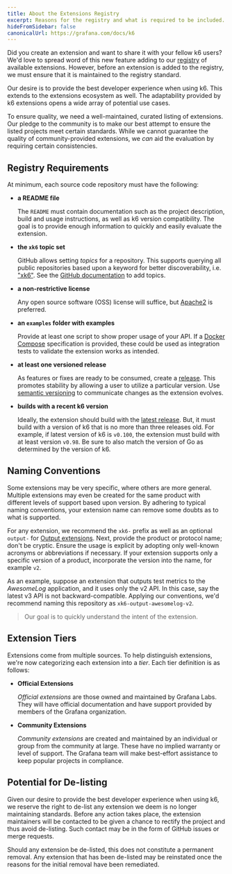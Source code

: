 ```yaml
---
title: About the Extensions Registry
excerpt: Reasons for the registry and what is required to be included.
hideFromSidebar: false
canonicalUrl: https://grafana.com/docs/k6
---
```


Did you create an extension and want to share it with your fellow k6 users?
We'd love to spread word of this new feature adding to our [registry](/extensions/get-started/explore/) of available extensions.
However, before an extension is added to the registry, we must ensure that it is maintained to the registry standard.

Our desire is to provide the best developer experience when using k6.
This extends to the extensions ecosystem as well.
The adaptability provided by k6 extensions opens a wide array of potential use cases.

To ensure quality, we need a well-maintained, curated listing of extensions.
Our pledge to the community is to make our best attempt to ensure the listed projects meet certain standards.
While we cannot guarantee the quality of community-provided extensions, we _can_ aid the evaluation by requiring certain consistencies.

## Registry Requirements
At minimum, each source code repository must have the following:

- **a README file**

  The `README` must contain documentation such as the project description, build and usage instructions, as well as k6 version compatibility.
  The goal is to provide enough information to quickly and easily evaluate the extension.
 
- **the `xk6` topic set**
 
  GitHub allows setting _topics_ for a repository. 
  This supports querying all public repositories based upon a keyword for better discoverability, i.e. ["xk6"](https://github.com/topics/xk6). 
  See the [GitHub documentation](https://docs.github.com/en/repositories/managing-your-repositorys-settings-and-features/customizing-your-repository/classifying-your-repository-with-topics) to add topics.
 
- **a non-restrictive license**
  
  Any open source software (OSS) license will suffice, but [Apache2](https://www.apache.org/licenses/LICENSE-2.0) is preferred.
  
- **an `examples` folder with examples**

  Provide at least one script to show proper usage of your API.
  If a [Docker Compose](https://docs.docker.com/compose/compose-file/) specification is provided, these could be used as integration tests to validate the extension works as intended.

- **at least one versioned release**

  As features or fixes are ready to be consumed, create a [release](https://docs.github.com/en/repositories/releasing-projects-on-github/managing-releases-in-a-repository).
  This promotes stability by allowing a user to utilize a particular version.
  Use [semantic versioning](https://semver.org/) to communicate changes as the extension evolves.

- **builds with a recent k6 version**

  Ideally, the extension should build with the [latest release](https://github.com/grafana/k6/releases/latest).
  But, it must build with a version of k6 that is no more than three releases old.
  For example, if latest version of k6 is `v0.100`, the extension must build with at least version `v0.98`.
  Be sure to also match the version of Go as determined by the version of k6.

## Naming Conventions
Some extensions may be very specific, where others are more general. 
Multiple extensions may even be created for the same product with different levels of support based upon version.
By adhering to typical naming conventions, your extension name can remove some doubts as to what is supported.

For any extension, we recommend the `xk6-` prefix as well as an optional `output-` for [Output extensions](/extensions/get-started/create/output-extensions/).
Next, provide the product or protocol name; don't be cryptic. 
Ensure the usage is explicit by adopting only well-known acronyms or abbreviations if necessary.
If your extension supports only a specific version of a product, incorporate the version into the name, for example `v2`.

As an example, suppose an extension that outputs test metrics to the _AwesomeLog_ application, and it uses only the v2 API.
In this case, say the latest v3 API is not backward-compatible.
Applying our conventions, we'd recommend naming this repository as `xk6-output-awesomelog-v2`.

<Blockquote mod="note" title="">

Our goal is to quickly understand the intent of the extension.

</Blockquote>

## Extension Tiers
Extensions come from multiple sources. 
To help distinguish extensions, we're now categorizing each extension into a _tier_. 
Each tier definition is as follows:

- **Official Extensions**

  _Official extensions_ are those owned and maintained by Grafana Labs.
  They will have official documentation and have support provided by members of the Grafana organization.

- **Community Extensions**

  _Community extensions_ are created and maintained by an individual or group from the community at large.
  These have no implied warranty or level of support.
  The Grafana team will make best-effort assistance to keep popular projects in compliance.

## Potential for De-listing
Given our desire to provide the best developer experience when using k6, we reserve the right to de-list any extension we deem is no longer maintaining standards.
Before any action takes place, the extension maintainers will be contacted to be given a chance to rectify the project and thus avoid de-listing.
Such contact may be in the form of GitHub issues or merge requests.

Should any extension be de-listed, this does not constitute a permanent removal.
Any extension that has been de-listed may be reinstated once the reasons for the initial removal have been remediated.

